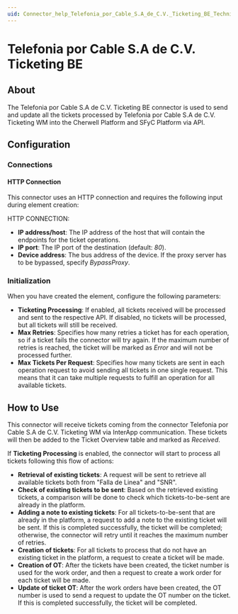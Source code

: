 ```yaml
---
uid: Connector_help_Telefonia_por_Cable_S.A_de_C.V._Ticketing_BE_Technical
---
```


# Telefonia por Cable S.A de C.V. Ticketing BE

## About

The Telefonia por Cable S.A de C.V. Ticketing BE connector is used to send and update all the tickets processed by Telefonia por Cable S.A de C.V. Ticketing WM into the Cherwell Platform and SFyC Platform via API.

## Configuration

### Connections

#### HTTP Connection

This connector uses an HTTP connection and requires the following input during element creation:

HTTP CONNECTION:

- **IP address/host**: The IP address of the host that will contain the endpoints for the ticket operations.
- **IP port**: The IP port of the destination (default: *80*).
- **Device address**: The bus address of the device. If the proxy server has to be bypassed, specify *BypassProxy*.

### Initialization

When you have created the element, configure the following parameters:

- **Ticketing Processing**: If enabled, all tickets received will be processed and sent to the respective API. If disabled, no tickets will be processed, but all tickets will still be received.
- **Max Retries**: Specifies how many retries a ticket has for each operation, so if a ticket fails the connector will try again. If the maximum number of retries is reached, the ticket will be marked as *Error* and will not be processed further.
- **Max Tickets Per Request**: Specifies how many tickets are sent in each operation request to avoid sending all tickets in one single request. This means that it can take multiple requests to fulfill an operation for all available tickets.

## How to Use

This connector will receive tickets coming from the connector Telefonia por Cable S.A de C.V. Ticketing WM via InterApp communication. These tickets will then be added to the Ticket Overview table and marked as *Received*.

If **Ticketing Processing** is enabled, the connector will start to process all tickets following this flow of actions:

- **Retrieval of existing tickets**: A request will be sent to retrieve all available tickets both from "Falla de Linea" and "SNR".
- **Check of existing tickets to be sent**: Based on the retrieved existing tickets, a comparison will be done to check which tickets-to-be-sent are already in the platform.
- **Adding a note to existing tickets**: For all tickets-to-be-sent that are already in the platform, a request to add a note to the existing ticket will be sent. If this is completed successfully, the ticket will be completed; otherwise, the connector will retry until it reaches the maximum number of retries.
- **Creation of tickets**: For all tickets to process that do not have an existing ticket in the platform, a request to create a ticket will be made.
- **Creation of OT**: After the tickets have been created, the ticket number is used for the work order, and then a request to create a work order for each ticket will be made.
- **Update of ticket OT**: After the work orders have been created, the OT number is used to send a request to update the OT number on the ticket. If this is completed successfully, the ticket will be completed.
